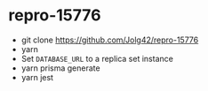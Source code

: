 # repro-15776

- git clone https://github.com/Jolg42/repro-15776
- yarn
- Set `DATABASE_URL` to a replica set instance
- yarn prisma generate
- yarn jest
